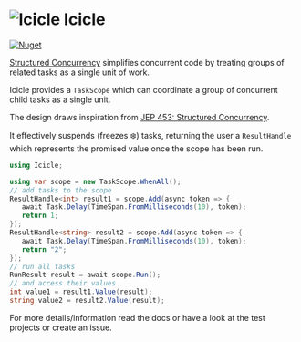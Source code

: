 <!-- markdownlint-disable MD013 -->

# ![Icicle](https://raw.githubusercontent.com/bmazzarol/Icicle/main/flowchart-icon-small.png) Icicle

<!-- markdownlint-enable MD013 -->

[![Nuget](https://img.shields.io/nuget/v/Icicle)](https://www.nuget.org/packages/Icicle/)

[Structured Concurrency](https://en.wikipedia.org/wiki/Structured_concurrency)
simplifies concurrent code by treating
groups of related tasks as a single unit of work.

Icicle provides a `TaskScope` which can coordinate a group of concurrent child
tasks as a single unit.

The design draws inspiration
from [JEP 453: Structured Concurrency](https://openjdk.org/jeps/453).

It effectively suspends (freezes :snowflake:) tasks, returning the user
a `ResultHandle` which represents the
promised value once the scope has been run.

```c#
using Icicle;

using var scope = new TaskScope.WhenAll();
// add tasks to the scope
ResultHandle<int> result1 = scope.Add(async token => {
   await Task.Delay(TimeSpan.FromMilliseconds(10), token);
   return 1; 
});
ResultHandle<string> result2 = scope.Add(async token => {
   await Task.Delay(TimeSpan.FromMilliseconds(10), token);
   return "2"; 
});
// run all tasks
RunResult result = await scope.Run();
// and access their values
int value1 = result1.Value(result);
string value2 = result2.Value(result);
```

For more details/information read the docs or have a look at the test
projects or create an issue.
